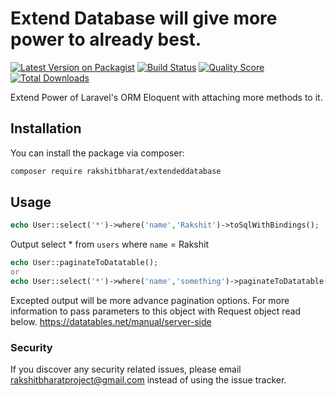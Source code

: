 # Extend Database will give more power to already best.

[![Latest Version on Packagist](https://img.shields.io/packagist/v/rakshitbharat/extendeddatabase.svg?style=flat-square)](https://packagist.org/packages/rakshitbharat/extendeddatabase)
[![Build Status](https://img.shields.io/travis/rakshitbharat/extendeddatabase/master.svg?style=flat-square)](https://travis-ci.org/rakshitbharat/extendeddatabase)
[![Quality Score](https://img.shields.io/scrutinizer/g/rakshitbharat/extendeddatabase.svg?style=flat-square)](https://scrutinizer-ci.com/g/rakshitbharat/extendeddatabase)
[![Total Downloads](https://img.shields.io/packagist/dt/rakshitbharat/extendeddatabase.svg?style=flat-square)](https://packagist.org/packages/rakshitbharat/extendeddatabase)

Extend Power of Laravel's ORM Eloquent with attaching more methods to it.

## Installation

You can install the package via composer:

```bash
composer require rakshitbharat/extendeddatabase
```

## Usage

``` php
echo User::select('*')->where('name','Rakshit')->toSqlWithBindings();
```
Output 
select * from `users` where `name` = Rakshit


``` php
echo User::paginateToDatatable();
or 
echo User::select('*')->where('name','something')->paginateToDatatable();
```
Excepted output will be more advance pagination options.
For more information to pass parameters to this object with Request object read below.
https://datatables.net/manual/server-side

### Security

If you discover any security related issues, please email rakshitbharatproject@gmail.com instead of using the issue tracker.
